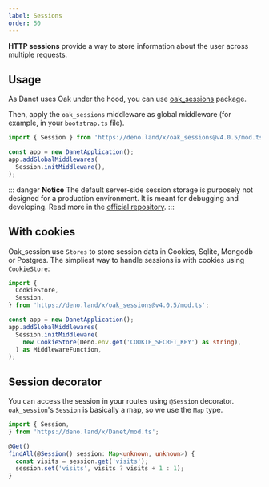 ```yaml
---
label: Sessions
order: 50
---
```


**HTTP sessions** provide a way to store information about the user across multiple requests.

## Usage

As Danet uses Oak under the hood, you can use [oak_sessions](https://deno.land/x/oak_sessions) package.

Then, apply the `oak_sessions` middleware as global middleware (for example, in your `bootstrap.ts` file).

```typescript
import { Session } from 'https://deno.land/x/oak_sessions@v4.0.5/mod.ts';

const app = new DanetApplication();
app.addGlobalMiddlewares(
  Session.initMiddleware(),
);
```
::: danger **Notice**
The default server-side session storage is purposely not designed for a production environment. It is meant for debugging and developing. Read more in the [official repository](https://deno.land/x/oak_sessions).
:::

## With cookies

Oak_session use `Stores` to store session data in Cookies, Sqlite, Mongodb or Postgres.
The simpliest way to handle sessions is with cookies using `CookieStore`: 


```typescript
import {
  CookieStore,
  Session,
} from 'https://deno.land/x/oak_sessions@v4.0.5/mod.ts';

const app = new DanetApplication();
app.addGlobalMiddlewares(
  Session.initMiddleware(
    new CookieStore(Deno.env.get('COOKIE_SECRET_KEY') as string),
  ) as MiddlewareFunction,
);
```

## Session decorator

You can access the session in your routes using `@Session` decorator.
`oak_session`'s `Session` is basically a map, so we use the `Map` type.

```ts
import { Session,
} from 'https://deno.land/x/Danet/mod.ts';

@Get()
findAll(@Session() session: Map<unknown, unknown>) {
  const visits = session.get('visits');
  session.set('visits', visits ? visits + 1 : 1);
}
```